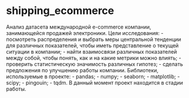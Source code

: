 # shipping_ecommerce
Анализ датасета международной e-commerce компании, занимающейся продажей электроники.
Цели исследования:
	- посмотреть распределения и выбрать меры центральной тенденции для различных показателей, чтобы иметь представление о текущей ситуации в компании;
	- найти взаимосвязи различных показателей между собой, чтобы понять, как и на какие метрики можно влиять;
	- проверить статистическую значимость различных гипотез;
	- сделать предложения по улучшению работы компании.
Библиотеки, используемые в проекте:
	- pandas;
 	- numpy;
	- seaborn;
	- matplotlib;
	- scipy;
	- pingouin;
	- tqdm.
В данный момент проект находится в стадии работы.
